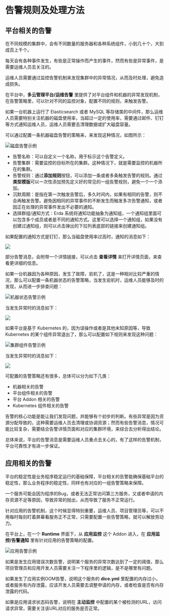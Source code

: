 # 告警规则及处理方法

## 平台相关的告警

在不同规模的集群中，会有不同数量的服务器和各种系统组件，小到几十个，大到成百上千个。

每天会有各种事件发生，有些是正常操作而产生的事件，然而有些是异常事件，是需要运维人员去关注的。

运维人员需要通过监控告警机制来发现集群中的异常情况，从而及时处理，避免造成损失。

在平台中，**多云管理平台/运维告警** 里提供了对平台组件和机器的异常发现机制，在告警策略里，可以针对不同的监控对象，配置不同的规则，来触发告警。

如果一台机器上运行了 Elasticsearch 或者 MySQL 等存储类的中间件，那么运维人员需要特别关注机器的磁盘使用率，当超过一定的使用率，需要通过邮件、钉钉等方式通知运维人员，运维人员需要去清理数据或扩大磁盘容量。

可以通过配置一条机器磁盘告警的策略来，来发现这种情况，如图所示：

![磁盘告警示例](http://terminus-paas.oss-cn-hangzhou.aliyuncs.com/paas-doc/2020/06/24/7902d49d-99d0-485f-b393-f23313af96e6.jpg)

* 告警名称：可以自定义一个名称，用于标示这个告警定义。
* 告警集群：需要监控的目标所在的集群。这种情况下，就是需要监控的机器所在的集群。
* 告警规则：通过**添加规则**按钮，可以添加一条或者多条触发告警的规则。通过**类型模版**可以一次性添加预先定义好的常见的一组告警规则，避免一个一个添加。
* 沉默周期：是指在第一次触发告警后，多久时间内，如果有相同的告警，则不会再触发告警。避免因相同的异常事件的不断发生而触发多次告警通知，或者因正在处理的异常事件发出不必要的通知。
* 选择群组/通知方式：Erda 系统将通知功能抽象为通知组，一个通知组里面可以包含多个成员或者是不同的通知方式。这里可以选择一个通知组，如果没有创建过通知组，则可以点击弹出的下拉列表底部的链接来创建通知组。

如果配置的通知方式是钉钉，那么当磁盘使用率过高时，通知的消息如下：

![](http://terminus-paas.oss-cn-hangzhou.aliyuncs.com/paas-doc/2020/06/28/73763878-6dad-4055-b2cd-d98646cc06c2.jpg)

部分告警消息，会附带一个详情链接，可以点击 **查看详情** 来打开详情页面，来查看更详细的信息。

如果一台机器因为各种原因，发生了故障，宕机了，这是一种相对比较严重的情况，那么可以配置一条机器状态的告警策略，当发生宕机时，运维人员能够及时的发现，从而进一步排查问题：

![机器状态告警示例](http://terminus-paas.oss-cn-hangzhou.aliyuncs.com/paas-doc/2020/06/28/8cb0ea26-e581-4fe6-93fa-3308c4fb4ec4.jpg)

当发生异常时的消息如下：

![](http://terminus-paas.oss-cn-hangzhou.aliyuncs.com/paas-doc/2020/06/28/f318533b-60e4-420a-871e-4c2129f146c7.jpg)

如果平台是基于 Kubernetes 的，因为误操作或者是其他未知原因等，导致 Kubernetes 的某个组件异常退出了，那么可以配置如下规则来发现这种问题：

![集群组件告警示例](http://terminus-paas.oss-cn-hangzhou.aliyuncs.com/paas-doc/2020/06/28/9dd8d7f1-d13c-4be1-a946-4f0ef77f3d27.jpg)

当发生异常时的消息如下：

![](http://terminus-paas.oss-cn-hangzhou.aliyuncs.com/paas-doc/2020/06/28/cb285414-6bf0-49f0-892d-e3b43410d0b4.jpg)

可配置的告警策略还有很多，总体可以分为如下几类：
* 机器相关的告警
* 平台组件相关的告警
* 平台 Addon 相关的告警
* Kubernetes 组件相关的告警

告警的核心功能是能让我们发现问题，并能够有个初步的判断。有些异常是因为资源分配导致的，这种需要运维人员去清理或协调资源；然而有些告警消息，情况可能比较复杂，需要结合告警详情页面和对应的集群环境，来综合去分析得出结论。

总体来说，平台的告警消息是需要运维人员重点去关心的，有了这样的告警机制，平台可靠性才有进一步保证。

## 应用相关的告警

平台的稳定性是业务程序稳定运行的基础保障，平台相关的告警能确保基础平台的稳定性，那么业务程序的稳定性，同样也有对应的一组告警策略来保障。

一个服务可能会因为程序的Bug，或者无法正常访问第三方服务，又或者申请的内存资源不足等原因，导致异常的抛出，从而导致了服务不正常运行。

针对应用的告警机制，这个时候显得特别重要，运维人员、项目管理员等，可以不用每时每刻盯着屏幕看服务正不正常，只需要配置一些告警策略，就可以解放劳动力。

在平台上，在一个 **Runtime** 界面下，从 **应用监控** 这个 Addon 进入，在 **应用监控/告警通知** 里有针对应用的告警策略的配置。

![应用告警示例](http://terminus-paas.oss-cn-hangzhou.aliyuncs.com/paas-doc/2020/06/28/56bce87b-c358-4bb7-9652-d182c74551be.jpg)

如果是发生应用错误次数告警，说明某个服务的异常次数达到了一定的阈值，那么项目管理员和应用开发人员需要关注一下程序里的逻辑，是不是哪里有问题。

如果发生了应用实例OOM告警，说明这个服务的 **dice.yml** 里配置的内存过小，或者服务有内存泄露，应该开发人员需要去调整申请的内存，或者检查是否有内存泄露的代码。

如果是应用请求状态码告警，说明在 **主动监控** 中配置的某个被检测的URL，访问请求异常，需要关注该URL对应的服务是否正常。
